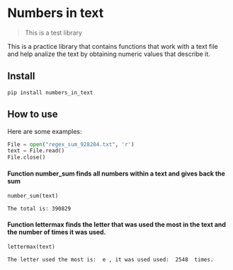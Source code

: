 # Numbers in text
> This is a test library


This is a practice library that contains functions that work with a text file and help analize the text by obtaining numeric values that describe it. 

## Install

`pip install numbers_in_text`

## How to use

Here are some examples:

```python
File = open("regex_sum_928284.txt", 'r')
text = File.read()
File.close()
```

#### Function number_sum finds all numbers within a text and gives back the sum

```python
number_sum(text)
```

    The total is: 390829
    

#### Function lettermax finds the letter that was used the most in the text and the number of times it was used. 

```python
lettermax(text)
```

    The letter used the most is:  e , it was used used:  2548  times.
    
